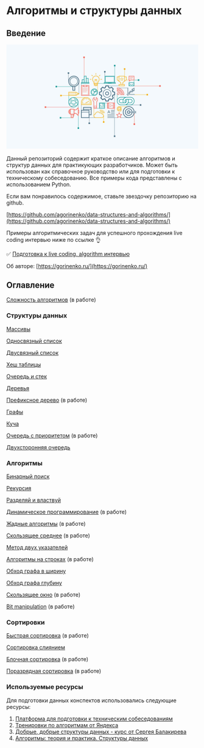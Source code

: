 # Алгоритмы и структуры данных

## Введение

![Алгоритмы и структуры данных](img/main.jpeg)

Данный репозиторий содержит краткое описание алгоритмов и структур данных для практикующих разработчиков. Может быть
использован как справочное руководство или для подготовки к техническому собеседованию. Все примеры кода представлены с
использованием Python.

Если вам понравилось содержимое, ставьте звездочку репозиторию на github.

[https://github.com/agorinenko/data-structures-and-algorithms/](https://github.com/agorinenko/data-structures-and-algorithms/)

Примеры алгоритмических задач для успешного прохождения live coding интервью ниже по ссылке 👌

✅ [Подготовка к live coding, algorithm интервью](https://github.com/agorinenko/yandex-interview)

Об авторе: [https://gorinenko.ru/](https://gorinenko.ru/)

## Оглавление

[Сложность алгоритмов](tutorial/intro.md) (в работе)

### Структуры данных

[Массивы](tutorial/array.md)

[Односвязный список](tutorial/singly_linked_list.md)

[Двусвязный список](tutorial/doubly_linked_list.md)

[Хеш таблицы](tutorial/hash_table.md)

[Очередь и стек](tutorial/queue_and_stack.md)

[Деревья](tutorial/tree.md)

[Префиксное дерево](tutorial/trie.md) (в работе)

[Графы](tutorial/graph.md)

[Куча](tutorial/heap.md)

[Очередь с приоритетом](tutorial/priority_queue.md) (в работе)

[Двухсторонняя очередь](tutorial/deque.md)

### Алгоритмы

[Бинарный поиск](tutorial/binary_search.md)

[Рекурсия](tutorial/recursion.md)

[Разделяй и властвуй](tutorial/divide_and_conquer.md)

[Динамическое программирование](tutorial/dynamic_programming.md) (в работе)

[Жадные алгоритмы](tutorial/greedy.md) (в работе)

[Скользящее среднее](tutorial/moving_average.md) (в работе)

[Метод двух указателей](tutorial/two_pointers.md)

[Алгоритмы на строках](tutorial/string_algorithms.md) (в работе)

[Обход графа в ширину](tutorial/bfs.md)

[Обход графа глубину](tutorial/dfs.md)

[Скользящее окно](tutorial/sliding_window.md) (в работе)

[Bit manipulation](tutorial/bit_manipulation.md) (в работе)

### Сортировки

[Быстрая сортировка](tutorial/quick_sort.md) (в работе)

[Сортировка слиянием](tutorial/merge_sort.md)

[Блочная сортировка](tutorial/bucket_sort.md) (в работе)

[Поразрядная сортировка](tutorial/bitwise_sort.md) (в работе)

### Используемые ресурсы

Для подготовки данных конспектов использовались следующие ресурсы:

1. [Платформа для подготовки к техническим собеседованиям](https://leetcode.com/explore/)
2. [Тренировки по алгоритмам от Яндекса](https://yandex.ru/yaintern/algorithm-training_1)
3. [Добрые, добрые структуры данных - курс от Сергея Балакирева](https://stepik.org/course/134212/syllabus)
4. [Алгоритмы: теория и практика. Структуры данных](https://stepik.org/course/1547/syllabus)
